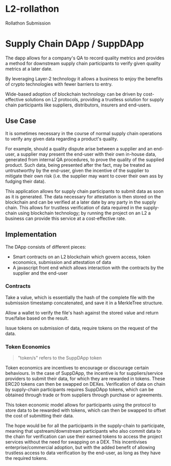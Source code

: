 # L2-rollathon
Rollathon Submission

# Supply Chain DApp  / SuppDApp

The dapp allows for a company's QA to record quality metrics and provides a method for downstream supply chain participants to verify given quality metrics at a later date.  

By leveraging Layer-2 technology it allows a business to enjoy the benefits of crypto technologies with fewer barriers to entry.  

Wide-based adoption of blockchain technology can be driven by cost-effective solutions on L2 protocols, providing a trustless solution for supply chain participants like suppliers, distributors, insurers and end-users.

## Use Case  

It is sometimes necessary in the course of normal supply chain operations to verify any given data regarding a product's quality.  

For example, should a quality dispute arise between a supplier and an end-user, a supplier may present the end-user with their own in-house data, generated from internal QA procedures, to prove the quality of the supplied product. Such data, being presented after the fact, may be treated as untrustworthy by the end-user, given the incentive of the supplier to mitigate their own risk (i.e. the supplier may want to cover their own ass by fudging their data). 

This application allows for supply chain participants to submit data as soon as it is generated. The data necessary for attestation is then stored on the blockchain and can be verified at a later date by any party in the supply chain. This allows for trustless verification of data required in the supply-chain using blockchain technology; by running the project on an L2 a business can provide this service at a cost-effective rate.  

## Implementation  

The DApp consists of different pieces:

- Smart contracts on an L2 blockchain which govern access, token economics, submission and attestation of data
- A javascript front end which allows interaction with the contracts by the supplier and the end-user  

### Contracts  

Take a value, which is essentially the hash of the complete file with the submission timestamp concatenated, and save it in a MerkleTree structure.  

Allow a wallet to verify the file's hash against the stored value and return true/false based on the result.  

Issue tokens on submission of data, require tokens on the request of the data.  

### Token Economics  

> "token/s" refers to the SuppDApp token

Token economics are incentives to encourage or discourage certain behaviours. In the case of SuppDApp, the incentive is for suppliers/service providers to submit their data, for which they are rewarded in tokens. These ERC20 tokens can then be swapped on DEXes. Verification of data on chain by supply-chain participants requires SuppDApp tokens, which can be obtained through trade or from suppliers through purchase or agreements.  

This token economic model allows for participants using the protocol to store data to be rewarded with tokens, which can then be swapped to offset the cost of submitting their data.  

The hope would be for all the participants in the supply-chain to participate, meaning that upstream/downstream participants who also commit data to the chain for verification can use their earned tokens to access the project services without the need for swapping on a DEX. This incentivises enterprise/commercial adoption, but with the added benefit of allowing trustless access to data verification by the end-user, as long as they have the required tokens.